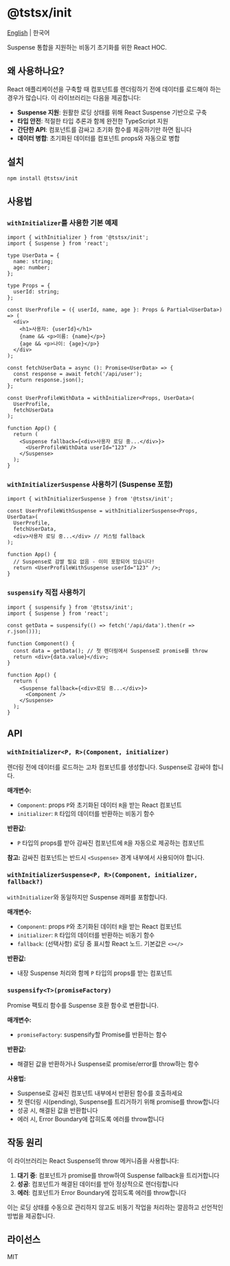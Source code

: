 # @tstsx/init

[English](./README.md) | 한국어

Suspense 통합을 지원하는 비동기 초기화를 위한 React HOC.

## 왜 사용하나요?

React 애플리케이션을 구축할 때 컴포넌트를 렌더링하기 전에 데이터를 로드해야 하는 경우가 많습니다. 이 라이브러리는 다음을 제공합니다:

- **Suspense 지원**: 원활한 로딩 상태를 위해 React Suspense 기반으로 구축
- **타입 안전**: 적절한 타입 추론과 함께 완전한 TypeScript 지원
- **간단한 API**: 컴포넌트를 감싸고 초기화 함수를 제공하기만 하면 됩니다
- **데이터 병합**: 초기화된 데이터를 컴포넌트 props와 자동으로 병합

## 설치

```bash
npm install @tstsx/init
```

## 사용법

### `withInitializer`를 사용한 기본 예제

```tsx
import { withInitializer } from '@tstsx/init';
import { Suspense } from 'react';

type UserData = {
  name: string;
  age: number;
};

type Props = {
  userId: string;
};

const UserProfile = ({ userId, name, age }: Props & Partial<UserData>) => (
  <div>
    <h1>사용자: {userId}</h1>
    {name && <p>이름: {name}</p>}
    {age && <p>나이: {age}</p>}
  </div>
);

const fetchUserData = async (): Promise<UserData> => {
  const response = await fetch('/api/user');
  return response.json();
};

const UserProfileWithData = withInitializer<Props, UserData>(
  UserProfile,
  fetchUserData
);

function App() {
  return (
    <Suspense fallback={<div>사용자 로딩 중...</div>}>
      <UserProfileWithData userId="123" />
    </Suspense>
  );
}
```

### `withInitializerSuspense` 사용하기 (Suspense 포함)

```tsx
import { withInitializerSuspense } from '@tstsx/init';

const UserProfileWithSuspense = withInitializerSuspense<Props, UserData>(
  UserProfile,
  fetchUserData,
  <div>사용자 로딩 중...</div> // 커스텀 fallback
);

function App() {
  // Suspense로 감쌀 필요 없음 - 이미 포함되어 있습니다!
  return <UserProfileWithSuspense userId="123" />;
}
```

### `suspensify` 직접 사용하기

```tsx
import { suspensify } from '@tstsx/init';
import { Suspense } from 'react';

const getData = suspensify(() => fetch('/api/data').then(r => r.json()));

function Component() {
  const data = getData(); // 첫 렌더링에서 Suspense로 promise를 throw
  return <div>{data.value}</div>;
}

function App() {
  return (
    <Suspense fallback={<div>로딩 중...</div>}>
      <Component />
    </Suspense>
  );
}
```

## API

### `withInitializer<P, R>(Component, initializer)`

렌더링 전에 데이터를 로드하는 고차 컴포넌트를 생성합니다. Suspense로 감싸야 합니다.

**매개변수:**
- `Component`: props `P`와 초기화된 데이터 `R`을 받는 React 컴포넌트
- `initializer`: `R` 타입의 데이터를 반환하는 비동기 함수

**반환값:**
- `P` 타입의 props를 받아 감싸진 컴포넌트에 `R`을 자동으로 제공하는 컴포넌트

**참고:** 감싸진 컴포넌트는 반드시 `<Suspense>` 경계 내부에서 사용되어야 합니다.

### `withInitializerSuspense<P, R>(Component, initializer, fallback?)`

`withInitializer`와 동일하지만 Suspense 래퍼를 포함합니다.

**매개변수:**
- `Component`: props `P`와 초기화된 데이터 `R`을 받는 React 컴포넌트
- `initializer`: `R` 타입의 데이터를 반환하는 비동기 함수
- `fallback`: (선택사항) 로딩 중 표시할 React 노드. 기본값은 `<></>`

**반환값:**
- 내장 Suspense 처리와 함께 `P` 타입의 props를 받는 컴포넌트

### `suspensify<T>(promiseFactory)`

Promise 팩토리 함수를 Suspense 호환 함수로 변환합니다.

**매개변수:**
- `promiseFactory`: suspensify할 Promise를 반환하는 함수

**반환값:**
- 해결된 값을 반환하거나 Suspense로 promise/error를 throw하는 함수

**사용법:**
- Suspense로 감싸진 컴포넌트 내부에서 반환된 함수를 호출하세요
- 첫 렌더링 시(pending), Suspense를 트리거하기 위해 promise를 throw합니다
- 성공 시, 해결된 값을 반환합니다
- 에러 시, Error Boundary에 잡히도록 에러를 throw합니다

## 작동 원리

이 라이브러리는 React Suspense의 throw 메커니즘을 사용합니다:

1. **대기 중**: 컴포넌트가 promise를 throw하여 Suspense fallback을 트리거합니다
2. **성공**: 컴포넌트가 해결된 데이터를 받아 정상적으로 렌더링합니다  
3. **에러**: 컴포넌트가 Error Boundary에 잡히도록 에러를 throw합니다

이는 로딩 상태를 수동으로 관리하지 않고도 비동기 작업을 처리하는 깔끔하고 선언적인 방법을 제공합니다.

## 라이선스

MIT

